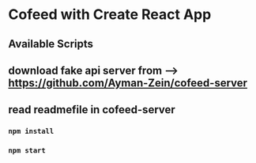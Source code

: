# Cofeed with Create React App

## Available Scripts

## download fake api server from  -->   https://github.com/Ayman-Zein/cofeed-server
## read readmefile in cofeed-server

### `npm install`
### `npm start`